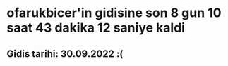# ofarukbicer'in gidisine son 8 gun 10 saat 43 dakika 12 saniye kaldi

## Gidis tarihi: 30.09.2022 :(
